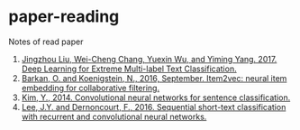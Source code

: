 # paper-reading
Notes of read paper

1. [Jingzhou Liu, Wei-Cheng Chang, Yuexin Wu, and Yiming Yang. 2017. Deep Learning for Extreme Multi-label Text Classification.](https://pdfs.semanticscholar.org/1a03/65567850837931d04126714ae6e2cbfc6270.pdf)
2. [Barkan, O. and Koenigstein, N., 2016, September. Item2vec: neural item embedding for collaborative filtering.](https://arxiv.org/pdf/1603.04259.pdf)
3. [Kim, Y., 2014. Convolutional neural networks for sentence classification.](https://arxiv.org/pdf/1408.5882)
4. [Lee, J.Y. and Dernoncourt, F., 2016. Sequential short-text classification with recurrent and convolutional neural networks.](https://arxiv.org/pdf/1603.03827.pdf)